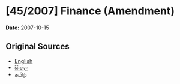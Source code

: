 # [45/2007] Finance (Amendment)

**Date:** 2007-10-15

## Original Sources

- [English](https://documents.gov.lk/view/acts/2007/10/45-2007_E.pdf)
- [සිංහල](https://documents.gov.lk/view/acts/2007/10/45-2007_S.pdf)
- [தமிழ்](https://documents.gov.lk/view/acts/2007/10/45-2007_T.pdf)
